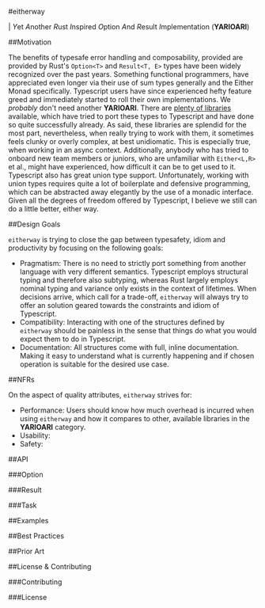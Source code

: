 #eitherway

| *Y*et *A*nother *R*ust *I*nspired *O*ption *A*nd *R*esult *I*mplementation (**YARIOARI**)

##Motivation

The benefits of typesafe error handling and composability, provided are provided by Rust's `Option<T>` and `Result<T, E>` types have been widely recognized over the past years. Something functional programmers, have appreciated even longer via their use of sum types generally  and the Either Monad specifically.
Typescript users have since experienced hefty feature greed and immediately started to roll their own implementations.
We *probably* don't need another **YARIOARI**. There are [plenty of libraries](#prior-art) available, which have tried to port these types to Typescript and have done so quite successfully already. 
As said, these libraries are splendid for the most part, nevertheless, when really trying to work with them, it sometimes feels clunky or overly complex, at best unidiomatic. This is especially true, when working in an async context.
Additionally, anybody who has tried to onboard new team members or juniors, who are unfamiliar with `Either<L,R>` et al., might have experienced, how difficult it can be to get used to it.
Typescript also has great union type support. Unfortunately, working with union types requires quite a lot of boilerplate and defensive programming, which can be abstracted away elegantly by the use of a monadic interface. 
Given all the degrees of freedom offered by Typescript, I believe we still can do a little better, either way.

##Design Goals

`eitherway` is trying to close the gap between typesafety, idiom and productivity by focusing on the following goals:
- Pragmatism: There is no need to strictly port something from another language with very different semantics. Typescript employs structural typing and therefore also subtyping, whereas Rust largely employs nominal typing and variance only exists in the context of lifetimes. When decisions arrive, which call for a trade-off, `eitherway` will always try to offer an solution geared towards the constraints and idiom of Typescript.
- Compatibility: Interacting with one of the structures defined by `eitherway` should be painless in the sense that things do what you would expect them to do in Typescript.
- Documentation: All structures come with full, inline documentation. Making it easy to understand what is currently happening and if chosen operation is suitable for the desired use case.

##NFRs

On the aspect of quality attributes, `eitherway` strives for:
- Performance: Users should know how much overhead is incurred when using `eitherway` and how it compares to other, available libraries in the **YARIOARI** category. 
- Usability:
- Safety: 


##API

###Option

###Result

###Task

##Examples

##Best Practices

##Prior Art

##License & Contributing

###Contributing

###License
